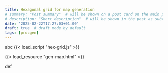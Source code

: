 ```yaml
---
title: Hexagonal grid for map generation
# summary: "Post summary"  # will be shown on a post card on the main page
# description: "Short description"  # will be shown in the post as subtitle
date: '2025-02-22T17:27:03+01:00'
draft: true  # draft mode by default
tags: [procgen]
---
```



abc
{{< load_script "hex-grid.js" >}}

{{< load_resource "gen-map.html" >}}

def
